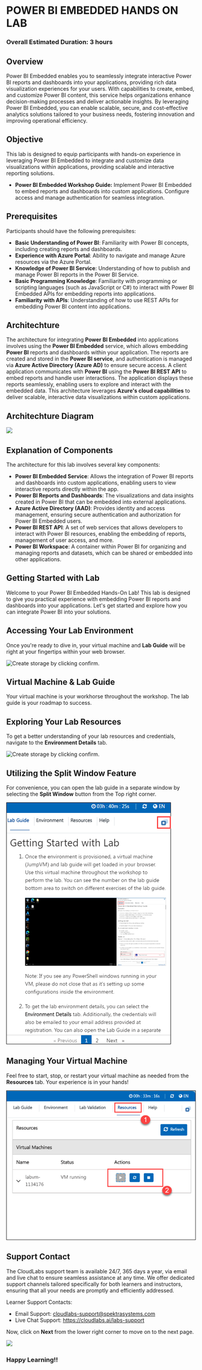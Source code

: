 # POWER BI EMBEDDED HANDS ON LAB

### Overall Estimated Duration: 3 hours

## Overview

Power BI Embedded enables you to seamlessly integrate interactive Power BI reports and dashboards into your applications, providing rich data visualization experiences for your users. With capabilities to create, embed, and customize Power BI content, this service helps organizations enhance decision-making processes and deliver actionable insights. By leveraging Power BI Embedded, you can enable scalable, secure, and cost-effective analytics solutions tailored to your business needs, fostering innovation and improving operational efficiency.

## Objective

This lab is designed to equip participants with hands-on experience in leveraging Power BI Embedded to integrate and customize data visualizations within applications, providing scalable and interactive reporting solutions.

- **Power BI Embedded Workshop Guide:** Implement Power BI Embedded to embed reports and dashboards into custom applications. Configure access and manage authentication for seamless integration.

## Prerequisites

Participants should have the following prerequisites:

- **Basic Understanding of Power BI**: Familiarity with Power BI concepts, including creating reports and dashboards.
- **Experience with Azure Portal**: Ability to navigate and manage Azure resources via the Azure Portal.
- **Knowledge of Power BI Service**: Understanding of how to publish and manage Power BI reports in the Power BI Service.
- **Basic Programming Knowledge**: Familiarity with programming or scripting languages (such as JavaScript or C#) to interact with Power BI Embedded APIs for embedding reports into applications.
- **Familiarity with APIs**: Understanding of how to use REST APIs for embedding Power BI content into applications.

## Architechture

The architecture for integrating **Power BI Embedded** into applications involves using the **Power BI Embedded** service, which allows embedding **Power BI** reports and dashboards within your application. The reports are created and stored in the **Power BI service**, and authentication is managed via **Azure Active Directory (Azure AD)** to ensure secure access. A client application communicates with **Power BI** using the **Power BI REST API** to embed reports and handle user interactions. The application displays these reports seamlessly, enabling users to explore and interact with the embedded data. This architecture leverages **Azure's cloud capabilities** to deliver scalable, interactive data visualizations within custom applications.

## Architechture Diagram

![](../media/archdiagram.JPG)

## Explanation of Components

The architecture for this lab involves several key components:

- **Power BI Embedded Service**: Allows the integration of Power BI reports and dashboards into custom applications, enabling users to view interactive reports directly within the app.
- **Power BI Reports and Dashboards**: The visualizations and data insights created in Power BI that can be embedded into external applications.
- **Azure Active Directory (AAD)**: Provides identity and access management, ensuring secure authentication and authorization for Power BI Embedded users.
- **Power BI REST API**: A set of web services that allows developers to interact with Power BI resources, enabling the embedding of reports, management of user access, and more.
- **Power BI Workspace**: A container within Power BI for organizing and managing reports and datasets, which can be shared or embedded into other applications.


## Getting Started with Lab

Welcome to your Power BI Embedded Hands-On Lab! This lab is designed to give you practical experience with embedding Power BI reports and dashboards into your applications. Let's get started and explore how you can integrate Power BI into your solutions.

## Accessing Your Lab Environment
 
Once you're ready to dive in, your virtual machine and **Lab Guide** will be right at your fingertips within your web browser.

   ![Create storage by clicking confirm.](./media/GettingStarted/gspage01.png)  

## Virtual Machine & Lab Guide
 
Your virtual machine is your workhorse throughout the workshop. The lab guide is your roadmap to success.
 
## Exploring Your Lab Resources
 
To get a better understanding of your lab resources and credentials, navigate to the **Environment Details** tab.

   ![Create storage by clicking confirm.](./media/GettingStarted/ai-900-gettingstarted-04.png)
 
## Utilizing the Split Window Feature
 
For convenience, you can open the lab guide in a separate window by selecting the **Split Window** button from the Top right corner.
 
   ![](./media/GS8.png)
 
## Managing Your Virtual Machine
 
Feel free to start, stop, or restart your virtual machine as needed from the **Resources** tab. Your experience is in your hands!
 
  ![](./media/GS5.png) 

## Support Contact
 
The CloudLabs support team is available 24/7, 365 days a year, via email and live chat to ensure seamless assistance at any time. We offer dedicated support channels tailored specifically for both learners and instructors, ensuring that all your needs are promptly and efficiently addressed.

Learner Support Contacts:
- Email Support: cloudlabs-support@spektrasystems.com
- Live Chat Support: https://cloudlabs.ai/labs-support

Now, click on **Next** from the lower right corner to move on to the next page.

![](../media/GS4.png)

### Happy Learning!!
